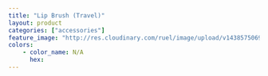 ```yaml
---
title: "Lip Brush (Travel)"
layout: product
categories: ["accessories"]
feature_image: "http://res.cloudinary.com/ruel/image/upload/v1438575069/fs/LipBrush(travel).jpg"
colors:
    - color_name: N/A
      hex: 
---
```

